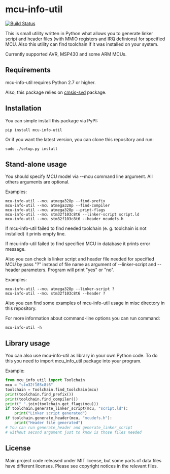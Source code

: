 # mcu-info-util

[![Build Status](https://travis-ci.org/KivApple/mcu-info-util.svg?branch=master)](https://travis-ci.org/KivApple/mcu-info-util)

This is small utility written in Python what allows you to generate
linker script and header files (with MMIO registers and IRQ definions)
for specified MCU. Also this utility can find toolchain if it was
installed on your system.

Currently supported AVR, MSP430 and some ARM MCUs.

## Requirements

mcu-info-util requires Python 2.7 or higher.

Also, this package relies on [cmsis-svd](https://github.com/posborne/cmsis-svd) package.

## Installation

You can simple install this package via PyPI:

    pip install mcu-info-util

Or if you want the latest version, you can clone this repository and run:

    sudo ./setup.py install

## Stand-alone usage

You should specify MCU model via --mcu command line argument.
All others arguments are optional.

Examples:

    mcu-info-util --mcu atmega328p --find-prefix
    mcu-info-util --mcu atmega328p --find-compiler
    mcu-info-util --mcu atmega328p --print-flags
    mcu-info-util --mcu stm32f103c8t6 --linker-script script.ld
    mcu-info-util --mcu stm32f103c8t6 --header mcudefs.h

If mcu-info-util failed to find needed toolchain (e. g. toolchain is not installed) it prints empty line.

If mcu-info-util failed to find specified MCU in database it prints error message.

Also you can check is linker script and header file needed for specified MCU by pass "?" instead of file name as argument of --linker-script and --header parameters. Program will print "yes" or "no". 

Examples:

    mcu-info-util --mcu atmega328p --linker-script ?
    mcu-info-util --mcu stm32f103c8t6 --header ?

Also you can find some examples of mcu-info-util usage in misc directory in this repository.

For more information about command-line options you can run command:

    mcu-info-util -h

## Library usage

You can also use mcu-info-util as library in your own Python code. To do this you need to import
mcu_info_util package into your program.

Example:

```python
from mcu_info_util import Toolchain
mcu = "stm32f103c8t6"
toolchain = Toolchain.find_toolchain(mcu)
print(toolchain.find_prefix())
print(toolchain.find_compiler())
print(" ".join(toolchain.get_flags(mcu)))
if toolchain.generate_linker_script(mcu, "script.ld"):
    print("Linker script generated")
if toolchain.generate_header(mcu, "mcudefs.h"):
    print("Header file generated")
# You can run generate_header and generate_linker_script
# without second argument just to know is those files needed
```

## License

Main project code released under MIT license, but some parts of data files
have different licenses. Please see copyright notices in the relevant files.
